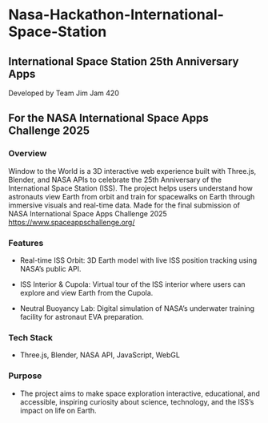 # Nasa-Hackathon-International-Space-Station
## International Space Station 25th Anniversary Apps
Developed by Team Jim Jam 420

## For the NASA International Space Apps Challenge 2025

### Overview

Window to the World is a 3D interactive web experience built with Three.js, Blender, and NASA APIs to celebrate the 25th Anniversary of the International Space Station (ISS).
The project helps users understand how astronauts view Earth from orbit and train for spacewalks on Earth through immersive visuals and real-time data.
Made for the final submission of NASA International Space Apps Challenge 2025 https://www.spaceappschallenge.org/

### Features

* Real-time ISS Orbit: 3D Earth model with live ISS position tracking using NASA’s public API.

* ISS Interior & Cupola: Virtual tour of the ISS interior where users can explore and view Earth from the Cupola.

* Neutral Buoyancy Lab: Digital simulation of NASA’s underwater training facility for astronaut EVA preparation.

### Tech Stack

* Three.js, Blender, NASA API, JavaScript, WebGL

### Purpose

* The project aims to make space exploration interactive, educational, and accessible, inspiring curiosity about science, technology, and the ISS’s impact on life on Earth.
